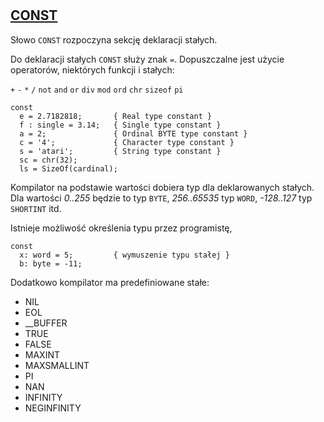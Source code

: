 #

## [CONST](https://www.freepascal.org/docs-html/ref/refse9.html)

Słowo `CONST` rozpoczyna sekcję deklaracji stałych.

Do deklaracji stałych `CONST` służy znak `=`. Dopuszczalne jest użycie operatorów, niektórych funkcji i stałych:

`+` `-` `*` `/` `not` `and` `or` `div` `mod` `ord` `chr` `sizeof` `pi`


```delphi
const
  e = 2.7182818;       { Real type constant }
  f : single = 3.14;   { Single type constant }
  a = 2;               { Ordinal BYTE type constant }
  c = '4';             { Character type constant }
  s = 'atari';         { String type constant }
  sc = chr(32);
  ls = SizeOf(cardinal);
```

Kompilator na podstawie wartości dobiera typ dla deklarowanych stałych. Dla wartości *0..255* będzie to typ `BYTE`, *256..65535* typ `WORD`, *-128..127* typ `SHORTINT` itd.


Istnieje możliwość określenia typu przez programistę,

```delphi
const
  x: word = 5;         { wymuszenie typu stałej }
  b: byte = -11;
```

Dodatkowo kompilator ma predefiniowane stałe:

  - NIL
  - EOL
  - __BUFFER
  - TRUE
  - FALSE
  - MAXINT
  - MAXSMALLINT
  - PI
  - NAN
  - INFINITY
  - NEGINFINITY
